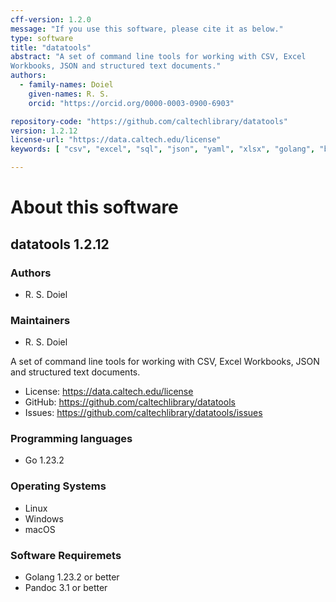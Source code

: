 ```yaml
---
cff-version: 1.2.0
message: "If you use this software, please cite it as below."
type: software
title: "datatools"
abstract: "A set of command line tools for working with CSV, Excel
Workbooks, JSON and structured text documents."
authors:
  - family-names: Doiel
    given-names: R. S.
    orcid: "https://orcid.org/0000-0003-0900-6903"

repository-code: "https://github.com/caltechlibrary/datatools"
version: 1.2.12
license-url: "https://data.caltech.edu/license"
keywords: [ "csv", "excel", "sql", "json", "yaml", "xlsx", "golang", "bash" ]

---
```


About this software
===================

## datatools 1.2.12

### Authors

- R. S. Doiel


### Maintainers

- R. S. Doiel

A set of command line tools for working with CSV, Excel Workbooks, JSON
and structured text documents.

- License: <https://data.caltech.edu/license>
- GitHub: <https://github.com/caltechlibrary/datatools>
- Issues: <https://github.com/caltechlibrary/datatools/issues>


### Programming languages

- Go 1.23.2

### Operating Systems

- Linux
- Windows
- macOS

### Software Requiremets

- Golang 1.23.2 or better
- Pandoc 3.1 or better
